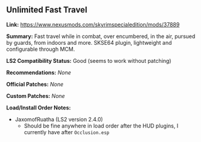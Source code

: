 ## Unlimited Fast Travel

**Link:** https://www.nexusmods.com/skyrimspecialedition/mods/37889

**Summary:** Fast travel while in combat, over encumbered, in the air, pursued by guards, from indoors and more. SKSE64 plugin, lightweight and configurable through MCM. 

**LS2 Compatibility Status:** Good (seems to work without patching)

**Recommendations:** 
_None_

**Official Patches:**
_None_

**Custom Patches:**
_None_

**Load/Install Order Notes:**
* JaxomofRuatha (LS2 version 2.4.0)
  * Should be fine anywhere in load order after the HUD plugins, I currently have after `Occlusion.esp`